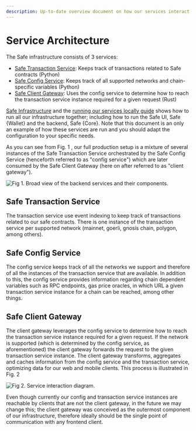 ```yaml
---
description: Up-to-date overview document on how our services interact with each other
---
```


# Service Architecture

The Safe infrastructure consists of 3 services:

* [Safe Transaction Service](https://github.com/gnosis/safe-transaction-service/): Keeps track of transactions related to Safe contracts (Python)
* [Safe Config Service](https://github.com/gnosis/safe-config-service): Keeps track of all supported networks and chain-specific variables (Python)
* [Safe Client Gateway](https://github.com/gnosis/safe-client-gateway/): Uses the config service to determine how to reach the transaction service instance required for a given request (Rust)

[Safe Infrastructure](https://github.com/safe-global/safe-infrastructure/) and the [running our services locally guide](https://github.com/safe-global/safe-infrastructure/blob/main/docs/running_locally.md) shows how to run all our infrastructure together; including how to run the Safe UI, Safe {Wallet} and the backend, Safe {Core}. Note that this document is an only an example of how these services are run and you should adapt the configuration to your specific needs.

As you can see from Fig. 1 , our full production setup is a mixture of several instances of the Safe Transaction Service orchestrated by the Safe Config Service (henceforth referred to as "config service") which are later consumed by the Safe Client Gateway (here on after referred to as "client gateway").

![Fig 1. Broad view of the backend services and their components.](<../../.gitbook/assets/Slide 16\_9 - 2.png>)

## Safe Transaction Service

The transaction service use event indexing to keep track of transactions related to our safe contracts. There is one instance of the transaction service per supported network (mainnet, goerli, gnosis chain, polygon, among others).

## Safe Config Service

The config service keeps track of all the networks we support and therefore of all the instances of the transaction service that are available. In addition to this, the config service provides information regarding chain dependent variables such as RPC endpoints, gas price oracles, in which URL a given transaction service instance for a chain can be reached, among other things.

## Safe Client Gateway

The client gateway leverages the config service to determine how to reach the transaction service instance required for a given request. If the network is supported (which is determined by the config service, as aforementioned) the client gateway forwards the request to the given transaction service instance. The client gateway transforms, aggregates and caches information from the config service and the transaction service, optimizing data for our web and mobile clients. This process is illustrated in Fig. 2

![Fig 2.  Service interaction diagram.](<../../.gitbook/assets/Slide 16\_9 - 3 (1).png>)

Even though currently our config and transaction service instances are reachable by clients that are not the client gateway, in the future we may change this; the client gateway was conceived as the outermost component of our infrastructure, therefore ideally should be the single point of communication with any frontend client.
